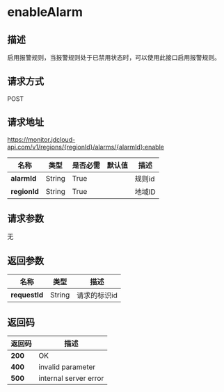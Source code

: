 # enableAlarm


## 描述
启用报警规则，当报警规则处于已禁用状态时，可以使用此接口启用报警规则。

## 请求方式
POST

## 请求地址
https://monitor.jdcloud-api.com/v1/regions/{regionId}/alarms/{alarmId}:enable

|名称|类型|是否必需|默认值|描述|
|---|---|---|---|---|
|**alarmId**|String|True||规则id|
|**regionId**|String|True||地域ID|

## 请求参数
无


## 返回参数
|名称|类型|描述|
|---|---|---|
|**requestId**|String|请求的标识id|



## 返回码
|返回码|描述|
|---|---|
|**200**|OK|
|**400**|invalid parameter|
|**500**|internal server error|
